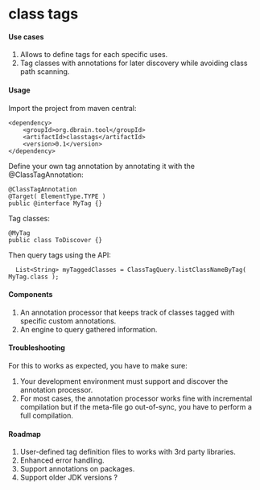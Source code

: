 # class tags

#### Use cases

1. Allows to define tags for each specific uses.
2. Tag classes with annotations for later discovery while avoiding class path scanning.

#### Usage

Import the project from maven central:

```
<dependency>
	<groupId>org.dbrain.tool</groupId>
	<artifactId>classtags</artifactId>
	<version>0.1</version>
</dependency>
```

Define your own tag annotation by annotating it with the @ClassTagAnnotation:
```
@ClassTagAnnotation
@Target( ElementType.TYPE )
public @interface MyTag {}
```

Tag classes:
```
@MyTag
public class ToDiscover {}
```

Then query tags using the API:
```
  List<String> myTaggedClasses = ClassTagQuery.listClassNameByTag( MyTag.class );
```

#### Components

1. An annotation processor that keeps track of classes tagged with specific custom annotations.
2. An engine to query gathered information.

#### Troubleshooting

For this to works as expected, you have to make sure:

1. Your development environment must support and discover the annotation processor.
2. For most cases, the annotation processor works fine with incremental compilation but if the meta-file go out-of-sync, you have to perform a full compilation.

#### Roadmap 

1. User-defined tag definition files to works with 3rd party libraries.
2. Enhanced error handling.
3. Support annotations on packages.
4. Support older JDK versions ?
